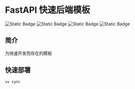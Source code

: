# FastAPI 快速后端模板

![Static Badge](https://img.shields.io/badge/build-_python_3.13+-blue)
![Static Badge](https://img.shields.io/badge/FastAPI_-green)
![Static Badge](https://img.shields.io/badge/SQLModel-8A2BE2)
![Static Badge](https://img.shields.io/badge/Pydantic2-red)



## 简介

为快速开发而存在的模板

## 快速部署
```shell
uv sync
```
